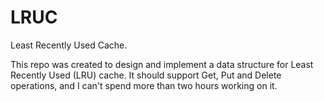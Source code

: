 # LRUC
Least Recently Used Cache.

This repo was created to design and implement a data structure for Least Recently Used (LRU) cache.
It should support Get, Put and Delete operations, and I can't spend more than two hours working on it.
